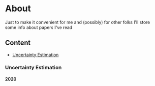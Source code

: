 # About

Just to make it convenient for me and (possibly) for other folks I'll store some info about papers I've read

## Content
- [Uncertainty Estimation](#uncertainty-estimation)


### Uncertainty Estimation


#### 2020
